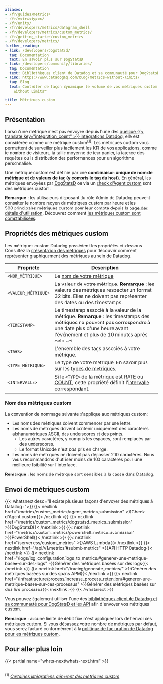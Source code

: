```yaml
---
aliases:
- /fr/guides/metrics/
- /fr/metrictypes/
- /fr/units/
- /fr/developers/metrics/datagram_shell
- /fr/developers/metrics/custom_metrics/
- /fr/getting_started/custom_metrics
- /fr/developers/metrics/
further_reading:
- link: /developers/dogstatsd/
  tag: Documentation
  text: En savoir plus sur DogStatsD
- link: /developers/community/libraries/
  tag: Documentation
  text: Bibliothèques client de Datadog et sa communauté pour DogStatsD et les API
- link: https://www.datadoghq.com/blog/metrics-without-limits/
  tag: Blog
  text: Contrôler de façon dynamique le volume de vos métriques custom grâce à Metrics
    without Limits™

title: Métriques custom
---
```


## Présentation

Lorsqu'une métrique n'est pas envoyée depuis l'une des [quelque {{< translate key="integration_count" >}} intégrations Datadog][1], elle est considérée comme une métrique custom<sup>[(1)][2]</sup>. Les métriques custom vous permettent de surveiller plus facilement les KPI de vos applications, comme le nombre de visiteurs, la taille moyenne de leur panier, la latence des requêtes ou la distribution des performances pour un algorithme personnalisé.

Une métrique custom est définie par une **combinaison unique de nom de métrique et de valeurs de tag (y compris le tag du host)**. En général, les métriques envoyées par [DogStatsD][3] ou via un [check d'Agent custom][4] sont des métriques custom.

**Remarque** : les utilisateurs disposant du rôle Admin de Datadog peuvent consulter le nombre moyen de métriques custom par heure et les 500 principales métriques custom pour leur compte depuis la [page des détails d'utilisation][5]. Découvrez comment [les métriques custom sont comptabilisées][6].

## Propriétés des métriques custom

Les métriques custom Datadog possèdent les propriétés ci-dessous. Consultez la [présentation des métriques][7] pour découvrir comment représenter graphiquement des métriques au sein de Datadog.

| Propriété         | Description                                                                                                                                                  |
|------------------|--------------------------------------------------------------------------------------------------------------------------------------------------------------|
| `<NOM_MÉTRIQUE>`  | Le [nom de votre métrique](#nom-des-metriques-custom).                                                                                                                  |
| `<VALEUR_MÉTRIQUE>` | La valeur de votre métrique. **Remarque** : les valeurs des métriques respecter un format 32 bits. Elles ne doivent pas représenter des dates ou des timestamps.                                                                                                                                |
| `<TIMESTAMP>`    | Le timestamp associé à la valeur de la métrique. **Remarque** : les timestamps des métriques ne peuvent pas correspondre à une date plus d'une heure avant l'événement et plus de 10 minutes après celui-ci. |
| `<TAGS>`         | L'ensemble des tags associés à votre métrique.                                                                                                                 |
| `<TYPE_MÉTRIQUE>`  | Le type de votre métrique. En savoir plus sur les [types de métriques][8].                                                                                             |
| `<INTERVALLE>`     | Si le `<TYPE>` de la métrique est [RATE][9] ou [COUNT][10], cette propriété définit l'[intervalle][11] correspondant.                                                       |

### Nom des métriques custom

La convention de nommage suivante s'applique aux métriques custom :

* Les noms des métriques doivent commencer par une lettre.
* Les noms de métriques doivent contenir uniquement des caractères alphanumériques ASCII, des underscores et des points.
  * Les autres caractères, y compris les espaces, sont remplacés par des underscores.
  * Le format Unicode n'est _pas_ pris en charge.
* Les noms de métriques ne doivent pas dépasser 200 caractères. Nous vous recommandons d'utiliser moins de 100 caractères pour une meilleure lisibilité sur l'interface.

**Remarque** : les noms de métrique sont sensibles à la casse dans Datadog.

## Envoi de métriques custom

{{< whatsnext desc="Il existe plusieurs façons d'envoyer des métriques à Datadog :">}}
    {{< nextlink href="/metrics/custom_metrics/agent_metrics_submission" >}}Check d'Agent custom{{< /nextlink >}}
    {{< nextlink href="/metrics/custom_metrics/dogstatsd_metrics_submission" >}}DogStatsD{{< /nextlink >}}
    {{< nextlink href="/metrics/custom_metrics/powershell_metrics_submission" >}}PowerShell{{< /nextlink >}}
    {{< nextlink href="/serverless/custom_metrics" >}}AWS Lambda{{< /nextlink >}}
    {{< nextlink href="/api/v1/metrics/#submit-metrics" >}}API HTTP Datadog{{< /nextlink >}}
    {{< nextlink href="/logs/log_configuration/logs_to_metrics/#generer-une-metrique-basee-sur-des-logs" >}}Générer des métriques basées sur des logs{{< /nextlink >}}
    {{< nextlink href="/tracing/generate_metrics/" >}}Générer des métriques basées sur des spans APM{{< /nextlink >}}
    {{< nextlink href="/infrastructure/process/increase_process_retention/#generer-une-metrique-basee-sur-des-processus" >}}Générer des métriques basées sur des live processes{{< /nextlink >}}
{{< /whatsnext >}}

Vous pouvez également utiliser l'une des [bibliothèques client de Datadog et sa communauté pour DogStatsD et les API][12] afin d'envoyer vos métriques custom.

**Remarque** : aucune limite de débit fixe n'est appliquée lors de l'envoi des métriques custom. Si vous dépassez votre nombre de métriques par défaut, vous serez facturé conformément à la [politique de facturation de Datadog pour les métriques custom][6].

## Pour aller plus loin

{{< partial name="whats-next/whats-next.html" >}}

<br><sup>(1)</sup> *[Certaines intégrations génèrent des métriques custom][2]*

[1]: /fr/integrations/
[2]: /fr/account_management/billing/custom_metrics/#standard-integrations
[3]: /fr/metrics/custom_metrics/dogstatsd_metrics_submission/
[4]: /fr/metrics/custom_metrics/agent_metrics_submission/
[5]: https://app.datadoghq.com/account/usage/hourly
[6]: /fr/account_management/billing/custom_metrics/#counting-custom-metrics
[7]: /fr/metrics
[8]: /fr/metrics/types/
[9]: /fr/metrics/types/?tab=rate#metric-types
[10]: /fr/metrics/types/?tab=count#metric-types
[11]: /fr/developers/dogstatsd/data_aggregation/#how-is-aggregation-performed-with-the-dogstatsd-server
[12]: /fr/developers/community/libraries/
